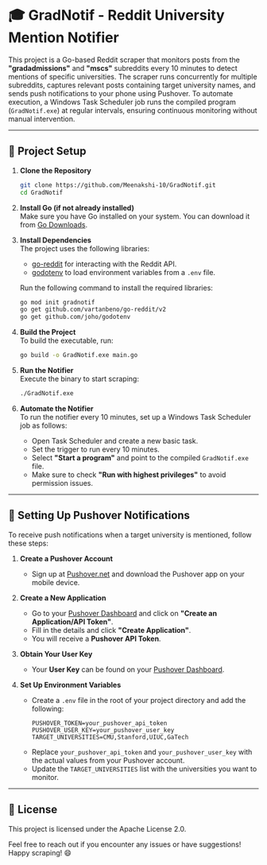 # 🎓 GradNotif - Reddit University Mention Notifier

This project is a Go-based Reddit scraper that monitors posts from the **"gradadmissions"** and **"mscs"** subreddits every 10 minutes to detect mentions of specific universities. The scraper runs concurrently for multiple subreddits, captures relevant posts containing target university names, and sends push notifications to your phone using Pushover. To automate execution, a Windows Task Scheduler job runs the compiled program (`GradNotif.exe`) at regular intervals, ensuring continuous monitoring without manual intervention.

---

## 🚀 Project Setup

1. **Clone the Repository**  
   ```bash
   git clone https://github.com/Meenakshi-10/GradNotif.git
   cd GradNotif
   ```

2. **Install Go (if not already installed)**  
   Make sure you have Go installed on your system. You can download it from [Go Downloads](https://go.dev/dl/).  

3. **Install Dependencies**  
   The project uses the following libraries:  
   - [go-reddit](https://github.com/vartanbeno/go-reddit) for interacting with the Reddit API.  
   - [godotenv](https://github.com/joho/godotenv) to load environment variables from a `.env` file.  
   
   Run the following command to install the required libraries:  
   ```bash
   go mod init gradnotif
   go get github.com/vartanbeno/go-reddit/v2
   go get github.com/joho/godotenv
   ```

4. **Build the Project**  
   To build the executable, run:  
   ```bash
   go build -o GradNotif.exe main.go
   ```

5. **Run the Notifier**  
   Execute the binary to start scraping:  
   ```bash
   ./GradNotif.exe
   ```

6. **Automate the Notifier**  
   To run the notifier every 10 minutes, set up a Windows Task Scheduler job as follows:  
   - Open Task Scheduler and create a new basic task.  
   - Set the trigger to run every 10 minutes.  
   - Select **"Start a program"** and point to the compiled `GradNotif.exe` file.  
   - Make sure to check **"Run with highest privileges"** to avoid permission issues.  

---

## 🔔 Setting Up Pushover Notifications

To receive push notifications when a target university is mentioned, follow these steps:  

1. **Create a Pushover Account**  
   - Sign up at [Pushover.net](https://pushover.net/) and download the Pushover app on your mobile device.  

2. **Create a New Application**  
   - Go to your [Pushover Dashboard](https://pushover.net/apps) and click on **"Create an Application/API Token"**.  
   - Fill in the details and click **"Create Application"**.  
   - You will receive a **Pushover API Token**.  

3. **Obtain Your User Key**  
   - Your **User Key** can be found on your [Pushover Dashboard](https://pushover.net/).  

4. **Set Up Environment Variables**  
   - Create a `.env` file in the root of your project directory and add the following:  
     ```
     PUSHOVER_TOKEN=your_pushover_api_token
     PUSHOVER_USER_KEY=your_pushover_user_key
     TARGET_UNIVERSITIES=CMU,Stanford,UIUC,GaTech
     ```
   - Replace `your_pushover_api_token` and `your_pushover_user_key` with the actual values from your Pushover account.  
   - Update the `TARGET_UNIVERSITIES` list with the universities you want to monitor.  

---

## 📝 License
This project is licensed under the Apache License 2.0.

Feel free to reach out if you encounter any issues or have suggestions! Happy scraping! 😄

